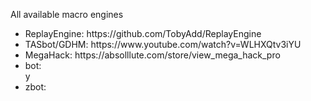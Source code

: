 All available macro engines

<ul>
<li>ReplayEngine: https://github.com/TobyAdd/ReplayEngine</li>
<li>TASbot/GDHM: https://www.youtube.com/watch?v=WLHXQtv3iYU</li>
<li>MegaHack: https://absolllute.com/store/view_mega_hack_pro</li>
<li>bot: </li>y
<li>zbot: </li>
</ul>
